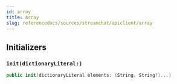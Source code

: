 ```yaml
---
id: array 
title: Array
slug: referencedocs/sources/streamchat/apiclient/array
---
```


## Initializers

### `init(dictionaryLiteral:)`

``` swift
public init(dictionaryLiteral elements: (String, String?)...) 
```
